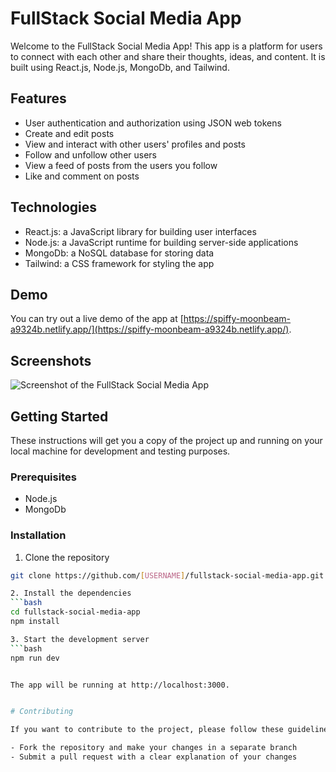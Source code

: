 # FullStack Social Media App

Welcome to the FullStack Social Media App! This app is a platform for users to connect with each other and share their thoughts, ideas, and content. It is built using React.js, Node.js, MongoDb, and Tailwind.

## Features

- User authentication and authorization using JSON web tokens
- Create and edit posts
- View and interact with other users' profiles and posts
- Follow and unfollow other users
- View a feed of posts from the users you follow
- Like and comment on posts

## Technologies

- React.js: a JavaScript library for building user interfaces
- Node.js: a JavaScript runtime for building server-side applications
- MongoDb: a NoSQL database for storing data
- Tailwind: a CSS framework for styling the app

## Demo

You can try out a live demo of the app at [https://spiffy-moonbeam-a9324b.netlify.app/](https://spiffy-moonbeam-a9324b.netlify.app/).

## Screenshots

![Screenshot of the FullStack Social Media App](https://portfolio-next-js-iota.vercel.app/_next/image?url=%2Fassets%2Fsocialmedia.png&w=1920&q=75)

## Getting Started

These instructions will get you a copy of the project up and running on your local machine for development and testing purposes.

### Prerequisites

- Node.js
- MongoDb

### Installation

1. Clone the repository
```bash
git clone https://github.com/[USERNAME]/fullstack-social-media-app.git

2. Install the dependencies
```bash
cd fullstack-social-media-app
npm install

3. Start the development server
```bash
npm run dev


The app will be running at http://localhost:3000.


# Contributing

If you want to contribute to the project, please follow these guidelines:

- Fork the repository and make your changes in a separate branch
- Submit a pull request with a clear explanation of your changes
